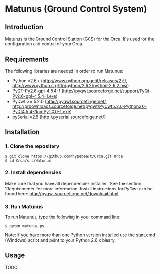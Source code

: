 Matunus (Ground Control System)
===============================

## Introduction

Matunus is the Ground Control Station (GCS) for the Orca. It's used for the configuration and control of your Orca.


## Requirements

The following libraries are needed in order ro run Matunus:

* Python v2.6.x (http://www.python.org/getit/releases/2.6/, http://www.python.org/ftp/python/2.6.2/python-2.6.2.msi)
* PyQT-Py2.6-gpl-4.5.4-1 (http://pyqwt.sourceforge.net/support/PyQt-Py2.6-gpl-4.5.4-1.exe)
* PyQwt >= 5.2.0 (http://pyqwt.sourceforge.net/, http://prdownloads.sourceforge.net/pyqwt/PyQwt5.2.0-Python2.6-PyQt4.5.4-NumPy1.3.0-1.exe)
* pySerial v2.6 (http://pyserial.sourceforge.net/)


## Installation

### 1. Clone the repository

	$ git clone https://github.com/hypebeast/Orca.git Orca
	$ cd Orca/src/Matunus

### 2. Install dependencies

Make sure that you have all dependencies installed. See the section 'Requirements' for more information. Install instructions for PyQwt can be found here: http://pyqwt.sourceforge.net/download.html

### 3. Run Matunus

To run Matunus, type the following in your command line:
	
	$ pyton matunus.py

Note: If you have more than one Python version installed use the start.cmd (Windows) script and point to your Python 2.6.x binary.


## Usage

TODO